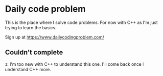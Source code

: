 # Daily code problem
This is the place where I solve code problems. For now with C++ as I'm just trying to learn the basics.

Sign up at https://www.dailycodingproblem.com/

## Couldn't complete
`3`: I'm too new with C++ to understand this one. I'll come back once I understand C++ more.
